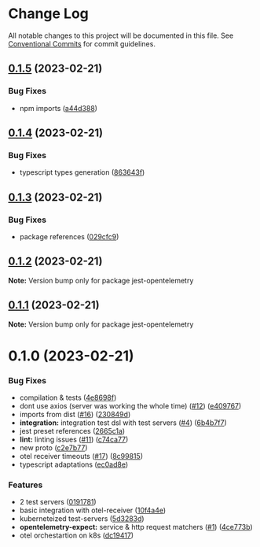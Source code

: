 # Change Log

All notable changes to this project will be documented in this file.
See [Conventional Commits](https://conventionalcommits.org) for commit guidelines.

## [0.1.5](https://github.com/traceloop/jest-opentelemetry/compare/v0.1.4...v0.1.5) (2023-02-21)

### Bug Fixes

- npm imports ([a44d388](https://github.com/traceloop/jest-opentelemetry/commit/a44d38823da0d295680547ff19b94bce3b43ff96))

## [0.1.4](https://github.com/traceloop/jest-opentelemetry/compare/v0.1.3...v0.1.4) (2023-02-21)

### Bug Fixes

- typescript types generation ([863643f](https://github.com/traceloop/jest-opentelemetry/commit/863643ff718fab1d266487ff21514c2a88fda9af))

## [0.1.3](https://github.com/traceloop/jest-opentelemetry/compare/v0.1.2...v0.1.3) (2023-02-21)

### Bug Fixes

- package references ([029cfc9](https://github.com/traceloop/jest-opentelemetry/commit/029cfc9815403487a25dd780e26d92900378b66d))

## [0.1.2](https://github.com/traceloop/jest-opentelemetry/compare/v0.1.1...v0.1.2) (2023-02-21)

**Note:** Version bump only for package jest-opentelemetry

## [0.1.1](https://github.com/traceloop/jest-opentelemetry/compare/v0.1.0...v0.1.1) (2023-02-21)

**Note:** Version bump only for package jest-opentelemetry

# 0.1.0 (2023-02-21)

### Bug Fixes

- compilation & tests ([4e8698f](https://github.com/traceloop/jest-opentelemetry/commit/4e8698f254bad209becf2bd260679831fb25c0a6))
- dont use axios (server was working the whole time) ([#12](https://github.com/traceloop/jest-opentelemetry/issues/12)) ([e409767](https://github.com/traceloop/jest-opentelemetry/commit/e4097679a5ae5a981f20312eb48cef183d69ac0b))
- imports from dist ([#16](https://github.com/traceloop/jest-opentelemetry/issues/16)) ([230849d](https://github.com/traceloop/jest-opentelemetry/commit/230849d617887d53b85a012cd1878dbdfca19e7b))
- **integration:** integration test dsl with test servers ([#4](https://github.com/traceloop/jest-opentelemetry/issues/4)) ([6b4b7f7](https://github.com/traceloop/jest-opentelemetry/commit/6b4b7f7c43f7f450b615bf46635a817df708517e))
- jest preset references ([2665c1a](https://github.com/traceloop/jest-opentelemetry/commit/2665c1a0f301d0f0df8979a64c8fdfeea367dbc4))
- **lint:** linting issues ([#11](https://github.com/traceloop/jest-opentelemetry/issues/11)) ([c74ca77](https://github.com/traceloop/jest-opentelemetry/commit/c74ca77896c35a8ff72500451d41cc0c53d1c8b1))
- new proto ([c2e7b77](https://github.com/traceloop/jest-opentelemetry/commit/c2e7b77910ed58e296fc4eef96a7d8acb725f2a9))
- otel receiver timeouts ([#17](https://github.com/traceloop/jest-opentelemetry/issues/17)) ([8c99815](https://github.com/traceloop/jest-opentelemetry/commit/8c998151a7a30c1a401aa1403587f35026d4814b))
- typescript adaptations ([ec0ad8e](https://github.com/traceloop/jest-opentelemetry/commit/ec0ad8e40c799f70881ae7ac3b441c7f6eb6c9cd))

### Features

- 2 test servers ([0191781](https://github.com/traceloop/jest-opentelemetry/commit/01917812668fd8d31c1962fdefbb539ae3cf7774))
- basic integration with otel-receiver ([10f4a4e](https://github.com/traceloop/jest-opentelemetry/commit/10f4a4e274079620f8461eb64b09c73e9a609077))
- kuberneteized test-servers ([5d3283d](https://github.com/traceloop/jest-opentelemetry/commit/5d3283d98779a9fba4321fdafda5bdd5ac5f71c7))
- **opentelemetry-expect:** service & http request matchers ([#1](https://github.com/traceloop/jest-opentelemetry/issues/1)) ([4ce773b](https://github.com/traceloop/jest-opentelemetry/commit/4ce773be6a68be1a1d2cb1f8da24c44a2d058a23))
- otel orchestartion on k8s ([dc19417](https://github.com/traceloop/jest-opentelemetry/commit/dc194173a2c2d7c7a892d437ee0d2101c6ac1605))
